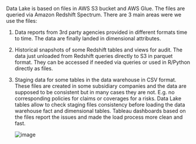 Data Lake is based on files in AWS S3 bucket and AWS Glue. The files are queried via Amazon Redshift Spectrum.
There are 3 main areas were we use the files:

1. Data reports from 3rd party agencies provided in different formats time to time. The data are finally landed in dimensional attributes.
2. Historical snapshots of some Redshift tables and views for audit. The data just unloaded from Redshift queries directly to S3 in parquet format. They can be accessed if needed via queries or used in R/Python directly as files.
3. Staging data for some tables in the data warehouse in CSV format. These files are created in some subsidiary companies and the data are supposed to be consistent but in many cases they are not. E.g. no corresponding policies for claims or coverages for a risks. Data Lake tables allow to check staging files consistency before loading the data warehouse fact and dimensional tables. Tableau dashboards based on the files report the issues and made the load process more clean and fast.

   ![image](https://github.com/KaterynaD/Insurance-Data-Warehouse/assets/16999229/19cd3a67-1383-400b-968f-792f0bfcfbc6)
